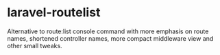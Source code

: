 # laravel-routelist
Alternative to route:list console command with more emphasis on route names, shortened controller names, more compact middleware view and other small tweaks.
